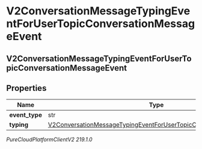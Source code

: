# V2ConversationMessageTypingEventForUserTopicConversationMessageEvent

## V2ConversationMessageTypingEventForUserTopicConversationMessageEvent

## Properties

|Name | Type | Description | Notes|
|------------ | ------------- | ------------- | -------------|
| **event_type** | str |  | [optional] |
| **typing** | [V2ConversationMessageTypingEventForUserTopicConversationEventTyping](V2ConversationMessageTypingEventForUserTopicConversationEventTyping) |  | [optional] |



_PureCloudPlatformClientV2 219.1.0_
